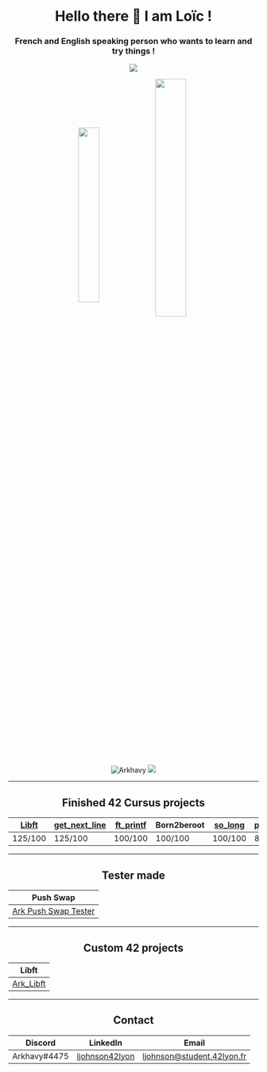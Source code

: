 <h1 align="center">Hello there 👋 I am Loïc !</h1>
<h3 align="center">French and English speaking person who wants to learn and try things !</h3>

<p align="center">
  <img align="center" src="https://badge42.herokuapp.com/api/stats/ljohnson" />
<p align="center">
  <img align="center" src="https://github-readme-stats.vercel.app/api/top-langs?username=Arkhavy&show_icons=true&layout=compact"
       alt="" height="30%" width="29%"/>
  <img align="center" src="https://github-readme-stats.vercel.app/api?username=Arkhavy&show_icons=true"
       alt="" height="35%" width="35%" />
</p>
<p align="center">
  <img src="https://komarev.com/ghpvc/?username=Arkhavy&label=Profile%20views&color=blue&style=flat" 
       alt="Arkhavy" />
  <img src="https://badgen.net/badge/Born2Code/ljohnson/blue?cache=86400&icon=https://meta.intra.42.fr/assets/42_logo-7dfc9110a5319a308863b96bda33cea995046d1731cebb735e41b16255106c12.svg"/>
</p>

---

<h2 align="center">Finished 42 Cursus projects</h2>
<div align="center">
  
| [Libft](https://github.com/Arkhavy/42_2021_libft) | [get_next_line](https://github.com/Arkhavy/42_2021_get_next_line) | [ft_printf](https://github.com/Arkhavy/42_2021_ft_printf) | Born2beroot | [so_long](https://github.com/Arkhavy/42_2021_so_long) | [push_swap](https://github.com/Arkhavy/42_2021_Push_Swap) | [pipex](https://github.com/Arkhavy/42_2021_Pipex) | [Philosophers](https://github.com/Arkhavy/42_2021_Philosophers) |
| --- | --- | --- | --- | --- | --- | --- | --- |
| 125/100 | 125/100 | 100/100 | 100/100 | 100/100 | 86/100 | 125/100 | 100/100 |

</div>

---

<h2 align="center">Tester made</h2>
<div align="center">

| Push Swap |
| --- |
| [Ark Push Swap Tester](https://github.com/Arkhavy/Ark_Push_Swap_Tester) |

</div>

---

<h2 align="center">Custom 42 projects</h2>
<div align="center">
  
| Libft |
| --- |
| [Ark_Libft](https://github.com/Arkhavy/42_2021_ark_libft) |

</div>

---

<h2 align="center">Contact</h2>
<div align="center">
  
| Discord | LinkedIn | Email |
| --- | --- | --- |
| Arkhavy#4475 | [ljohnson42lyon](https://www.linkedin.com/in/ljohnson42lyon/) | ljohnson@student.42lyon.fr |

</div>
